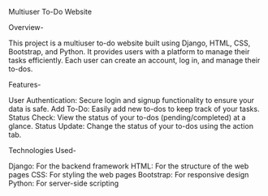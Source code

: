 Multiuser To-Do Website

Overview-

This project is a multiuser to-do website built using Django, HTML, CSS, Bootstrap, and Python. It provides users with a platform to manage their tasks efficiently. Each user can create an account, log in, and manage their to-dos.

Features-

User Authentication: Secure login and signup functionality to ensure your data is safe.
Add To-Do: Easily add new to-dos to keep track of your tasks.
Status Check: View the status of your to-dos (pending/completed) at a glance.
Status Update: Change the status of your to-dos using the action tab.

Technologies Used-

Django: For the backend framework
HTML: For the structure of the web pages
CSS: For styling the web pages
Bootstrap: For responsive design
Python: For server-side scripting
